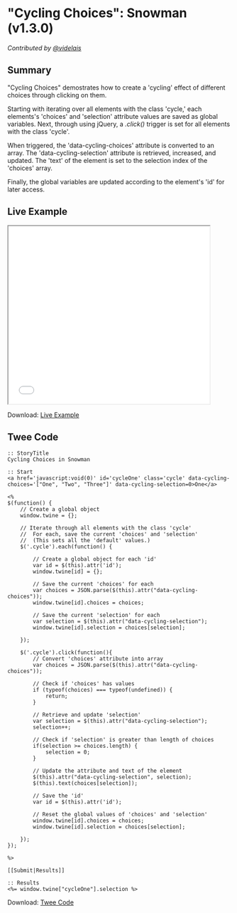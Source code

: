 # "Cycling Choices": Snowman (v1.3.0)

*Contributed by <a href="https://github.com/videlais">@videlais</a>*

## Summary

"Cycling Choices" demostrates how to create a 'cycling' effect of different choices through clicking on them.

Starting with iterating over all elements with the class 'cycle,' each elements's 'choices' and 'selection' attribute values are saved as global variables. Next, through using jQuery, a *.click()* trigger is set for all elements with the class 'cycle'.

When triggered, the 'data-cycling-choices' attribute is converted to an array. The 'data-cycling-selection' attribute is retrieved, increased, and updated. The 'text' of the element is set to the selection index of the 'choices' array.

Finally, the global variables are updated according to the element's 'id' for later access.


## Live Example

<section>
<iframe src="snowman_cycling_example.html" height=400 width=90%></iframe>


Download: <a href="snowman_cycling_example.html" target="_blank">Live Example</a>
</section>

## Twee Code

```
:: StoryTitle
Cycling Choices in Snowman

:: Start
<a href='javascript:void(0)' id='cycleOne' class='cycle' data-cycling-choices='["One", "Two", "Three"]' data-cycling-selection=0>One</a>

<%
$(function() {
	// Create a global object
	window.twine = {};
	
	// Iterate through all elements with the class 'cycle'
	//  For each, save the current 'choices' and 'selection'
	//  (This sets all the 'default' values.)
	$('.cycle').each(function() {
		
		// Create a global object for each 'id'
		var id = $(this).attr('id');
		window.twine[id] = {};
		
		// Save the current 'choices' for each
		var choices = JSON.parse($(this).attr("data-cycling-choices"));
		window.twine[id].choices = choices; 
		
		// Save the current 'selection' for each
		var selection = $(this).attr("data-cycling-selection");
		window.twine[id].selection = choices[selection];
  		
	});
	
	$('.cycle').click(function(){
		// Convert 'choices' attribute into array
		var choices = JSON.parse($(this).attr("data-cycling-choices"));
	
		// Check if 'choices' has values
		if (typeof(choices) === typeof(undefined)) {
  			return;
		}
	
		// Retrieve and update 'selection'
		var selection = $(this).attr("data-cycling-selection");
		selection++;
		
		// Check if 'selection' is greater than length of choices
		if(selection >= choices.length) {
			selection = 0;
		}
		
		// Update the attribute and text of the element
		$(this).attr("data-cycling-selection", selection);
		$(this).text(choices[selection]);
	
		// Save the 'id'
		var id = $(this).attr('id');
	
		// Reset the global values of 'choices' and 'selection'
		window.twine[id].choices = choices; 
		window.twine[id].selection = choices[selection];
	
	});
});

%>

[[Submit|Results]]

:: Results
<%= window.twine["cycleOne"].selection %>

```

Download: <a href="snowman_cycling_twee.txt" target="_blank">Twee Code</a>

